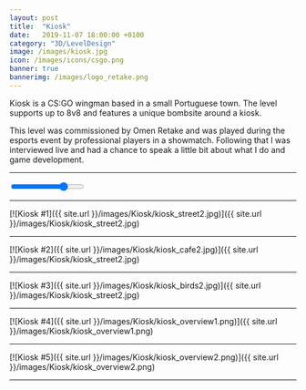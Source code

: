 ```yaml
---
layout: post
title:  "Kiosk"
date:   2019-11-07 18:00:00 +0100
category: "3D/LevelDesign"
image: /images/kiosk.jpg
icon: /images/icons/csgo.png
banner: true
bannerimg: /images/logo_retake.png
---
```


Kiosk is a CS:GO wingman based in a small Portuguese town. The level supports up to 8v8 and features a unique bombsite around a kiosk. 

This level was commissioned by Omen Retake and was played during the esports event by professional players in a showmatch. Following that I was interviewed live and had a chance to speak a little bit about what I do and game development.

<hr>

<div class="comparison" id="comparison-kiosk-1">
  <figure style="background-image: url('/images/Kiosk/kiosk_street1.jpg')">
    <div id="divisor-kiosk-1" style="background-image: url('/images/Kiosk/kiosk_street2.jpg')"></div>
  </figure>
  <input type="range" min="0" max="100" value="75" class="slider" id="slider-kiosk-1" oninput="moveDivisor('divisor-kiosk-1', 'slider-kiosk-1')">
</div>

<hr>



[![Kiosk #1]({{ site.url }}/images/Kiosk/kiosk_street2.jpg)]({{ site.url }}/images/Kiosk/kiosk_street2.jpg)
<hr>
[![Kiosk #2]({{ site.url }}/images/Kiosk/kiosk_cafe2.jpg)]({{ site.url }}/images/Kiosk/kiosk_street2.jpg)
<hr>
[![Kiosk #3]({{ site.url }}/images/Kiosk/kiosk_birds2.jpg)]({{ site.url }}/images/Kiosk/kiosk_street2.jpg)
<hr>
[![Kiosk #4]({{ site.url }}/images/Kiosk/kiosk_overview1.png)]({{ site.url }}/images/Kiosk/kiosk_overview1.png)
<hr>
[![Kiosk #5]({{ site.url }}/images/Kiosk/kiosk_overview2.png)]({{ site.url }}/images/Kiosk/kiosk_overview2.png)
<hr>
